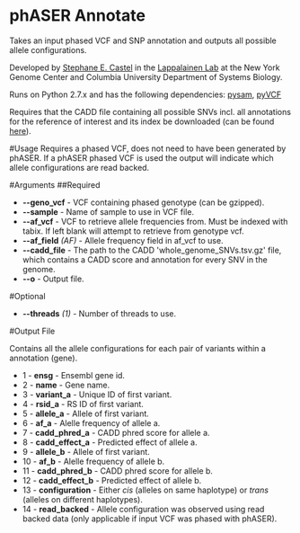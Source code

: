 # phASER Annotate
Takes an input phased VCF and SNP annotation and outputs all possible allele configurations.

Developed by [Stephane E. Castel](mailto:scastel@nygenome.org) in the [Lappalainen Lab](http://tllab.org) at the New York Genome Center and Columbia University Department of Systems Biology.

Runs on Python 2.7.x and has the following dependencies: [pysam](https://github.com/pysam-developers/pysam), [pyVCF](https://pyvcf.readthedocs.org)

Requires that the CADD file containing all possible SNVs incl. all annotations for the reference of interest and its index be downloaded (can be found [here](http://cadd.gs.washington.edu/download)).

#Usage
Requires a phased VCF, does not need to have been generated by phASER. If a phASER phased VCF is used the output will indicate which allele configurations are read backed.

#Arguments
##Required
* **--geno_vcf** - VCF containing phased genotype (can be gzipped).
* **--sample** - Name of sample to use in VCF file.
* **--af_vcf** - VCF to retrieve allele frequencies from. Must be indexed with tabix. If left blank will attempt to retrieve from genotype vcf.
* **--af_field** _(AF)_ - Allele frequency field in af_vcf to use.
* **--cadd_file** - The path to the CADD 'whole_genome_SNVs.tsv.gz' file, which contains a CADD score and annotation for every SNV in the genome.
* **--o** - Output file.

#Optional
* **--threads** _(1)_ - Number of threads to use.

#Output File

Contains all the allele configurations for each pair of variants within a annotation (gene).

* 1 - **ensg** - Ensembl gene id.
* 2 - **name** - Gene name.
* 3 - **variant_a** - Unique ID of first variant.
* 4 - **rsid_a** - RS ID of first variant.
* 5 - **allele_a** - Allele of first variant.
* 6 - **af_a** - Alelle frequency of allele a.
* 7 - **cadd_phred_a** - CADD phred score for allele a.
* 8 - **cadd_effect_a** - Predicted effect of allele a.
* 9 - **allele_b** - Allele of first variant.
* 10 - **af_b** - Alelle frequency of allele b.
* 11 - **cadd_phred_b** - CADD phred score for allele b.
* 12 - **cadd_effect_b** - Predicted effect of allele b.
* 13 - **configuration** - Either _cis_ (alleles on same haplotype) or _trans_ (alleles on different haplotypes).
* 14 - **read_backed** - Allele configuration was observed using read backed data (only applicable if input VCF was phased with phASER).
